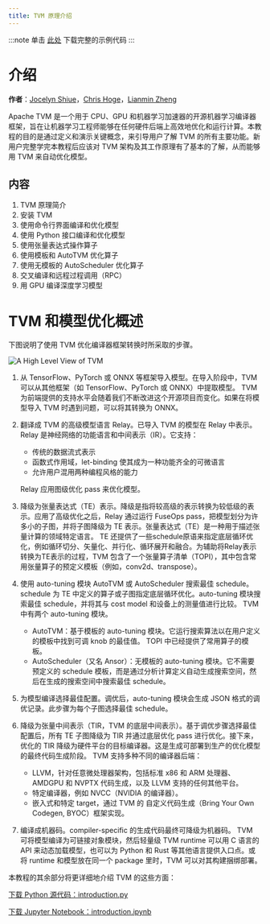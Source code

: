 ```yaml
---
title: TVM 原理介绍
---
```


:::note
单击 [此处](https://tvm.apache.org/docs/tutorial/introduction.html#sphx-glr-download-tutorial-introduction-py) 下载完整的示例代码
:::

# 介绍

**作者**：[Jocelyn Shiue](https://github.com/CircleSpin)，[Chris Hoge](https://github.com/hogepodge)，[Lianmin Zheng](https://github.com/merrymercy)

Apache TVM 是一个用于 CPU、GPU 和机器学习加速器的开源机器学习编译器框架，旨在让机器学习工程师能够在任何硬件后端上高效地优化和运行计算。本教程的目的是通过定义和演示关键概念，来引导用户了解 TVM 的所有主要功能。新用户完整学完本教程后应该对 TVM 架构及其工作原理有了基本的了解，从而能够用 TVM 来自动优化模型。

## 内容
1. TVM 原理简介
2. 安装 TVM
3. 使用命令行界面编译和优化模型
4. 使用 Python 接口编译和优化模型
5. 使用张量表达式操作算子
6. 使用模板和 AutoTVM 优化算子
7. 使用无模板的 AutoScheduler 优化算子
8. 交叉编译和远程过程调用（RPC）
9. 用 GPU 编译深度学习模型

# TVM 和模型优化概述
下图说明了使用 TVM 优化编译器框架转换时所采取的步骤。

![A High Level View of TVM](/img/docs/apache/tvm-site/main/images/tutorial/overview.png)

1. 从 TensorFlow、PyTorch 或 ONNX 等框架导入模型。在导入阶段中，TVM 可以从其他框架（如 TensorFlow、PyTorch 或 ONNX）中提取模型。 TVM 为前端提供的支持水平会随着我们不断改进这个开源项目而变化。如果在将模型导入 TVM 时遇到问题，可以将其转换为 ONNX。

2. 翻译成 TVM 的高级模型语言 Relay。已导入 TVM 的模型在 Relay 中表示。Relay 是神经网络的功能语言和中间表示（IR）。它支持：
   * 传统的数据流式表示
   * 函数式作用域，let-binding 使其成为一种功能齐全的可微语言
   * 允许用户混用两种编程风格的能力

   Relay 应用图级优化 pass 来优化模型。

3. 降级为张量表达式（TE）表示。降级是指将较高级的表示转换为较低级的表示。应用了高级优化之后，Relay 通过运行 FuseOps pass，把模型划分为许多小的子图，并将子图降级为 TE 表示。张量表达式（TE）是一种用于描述张量计算的领域特定语言。 TE 还提供了一些schedule原语来指定底层循环优化，例如循环切分、矢量化、并行化、循环展开和融合。为辅助将Relay表示转换为TE表示的过程，TVM 包含了一个张量算子清单（TOPI），其中包含常用张量算子的预定义模板（例如，conv2d、transpose）。

4. 使用 auto-tuning 模块 AutoTVM 或 AutoScheduler 搜索最佳 schedule。schedule 为 TE 中定义的算子或子图指定底层循环优化。auto-tuning 模块搜索最佳 schedule，并将其与 cost model 和设备上的测量值进行比较。 TVM 中有两个 auto-tuning 模块。
   * AutoTVM：基于模板的 auto-tuning 模块。它运行搜索算法以在用户定义的模板中找到可调 knob 的最佳值。 TOPI 中已经提供了常用算子的模板。
   * AutoScheduler（又名 Ansor）：无模板的 auto-tuning 模块。它不需要预定义的 schedule 模板，而是通过分析计算定义自动生成搜索空间，然后在生成的搜索空间中搜索最佳 schedule。

5. 为模型编译选择最佳配置。调优后，auto-tuning 模块会生成 JSON 格式的调优记录。此步骤为每个子图选择最佳 schedule。

6. 降级为张量中间表示（TIR，TVM 的底层中间表示）。基于调优步骤选择最佳配置后，所有 TE 子图降级为 TIR 并通过底层优化 pass 进行优化。接下来，优化的 TIR 降级为硬件平台的目标编译器。这是生成可部署到生产的优化模型的最终代码生成阶段。 TVM 支持多种不同的编译器后端：

   * LLVM，针对任意微处理器架构，包括标准 x86 和 ARM 处理器、AMDGPU 和 NVPTX 代码生成，以及 LLVM 支持的任何其他平台。
   * 特定编译器，例如 NVCC（NVIDIA 的编译器）。
   * 嵌入式和特定 target，通过 TVM 的 自定义代码生成（Bring Your Own Codegen, BYOC）框架实现。

7. 编译成机器码。compiler-specific 的生成代码最终可降级为机器码。
   TVM 可将模型编译为可链接对象模块，然后轻量级 TVM runtime 可以用 C 语言的 API 来动态加载模型，也可以为 Python 和 Rust 等其他语言提供入口点。或将 runtime 和模型放在同一个 package 里时，TVM 可以对其构建捆绑部署。

本教程的其余部分将更详细地介绍 TVM 的这些方面：

[下载 Python 源代码：introduction.py](https://tvm.apache.org/docs/_downloads/31d82e25454740f5ba711497485c0dd4/introduction.py)

[下载 Jupyter Notebook：introduction.ipynb](https://tvm.apache.org/docs/_downloads/9f81bc348ac4107d0670f512b8943a99/introduction.ipynb)
